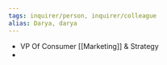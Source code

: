 ```yaml
---
tags: inquirer/person, inquirer/colleague
alias: Darya, darya
---
```


- VP Of Consumer [[Marketing]] & Strategy
-